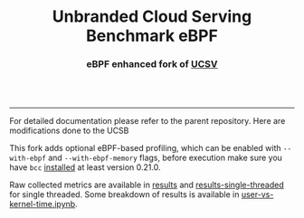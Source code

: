<h1 align="center">Unbranded Cloud Serving Benchmark eBPF</h1>
<h3 align="center">
eBPF enhanced fork of <a href="https://github.com/unum-cloud/ucsb">UCSV</a><br/>
<br/>
</h3>
<br/>

---

For detailed documentation please refer to the parent repository.
Here are modifications done to the UCSB

This fork adds optional eBPF-based profiling, which can be enabled with `--with-ebpf` and `--with-ebpf-memory` flags,
before execution make sure you have `bcc` [installed](https://github.com/iovisor/bcc/blob/master/INSTALL.md) at least version 0.21.0.

Raw collected metrics are available in [results](results) and [results-single-threaded](results-single-threaded) for single threaded.
Some breakdown of results is available in [user-vs-kernel-time.ipynb](user-vs-kernel-time.ipynb).